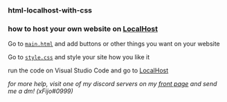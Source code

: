 ### html-localhost-with-css

### how to host your own website on [LocalHost](https://localhost:3000)

Go to [`main.html`](https://github.com/xFijo/html-localhost-with-css/blob/main/main.html) and add buttons or other things you want on your website

Go to [`style.css`](https://github.com/xFijo/html-localhost-with-css/blob/main/style.css) and style your site how you like it

run the code on Visual Studio Code and go to [LocalHost](https://localhost:3000)

*for more help, visit one of my discord servers on my [front page](https://github.com/xFijo) and send me a dm! (xFijo#0999)*
